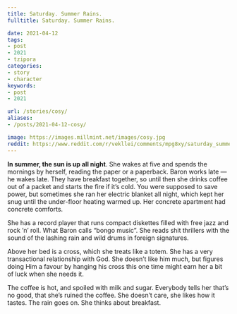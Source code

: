 ```yaml
---
title: Saturday. Summer Rains.
fulltitle: Saturday. Summer Rains.

date: 2021-04-12
tags:
- post
- 2021
- tzipora
categories:
- story
- character
keywords:
- post
- 2021

url: /stories/cosy/
aliases:
- /posts/2021-04-12-cosy/

image: https://images.millmint.net/images/cosy.jpg
reddit: https://www.reddit.com/r/vekllei/comments/mpg8xy/saturday_summer_rains/
---
```


**In summer, the sun is up all night**. She wakes at five and spends the mornings by herself, reading the paper or a paperback. Baron works late — he wakes late. They have breakfast together, so until then she drinks coffee out of a packet and starts the fire if it’s cold. You were supposed to save power, but sometimes she ran her electric blanket all night, which kept her snug until the under-floor heating warmed up. Her concrete apartment had concrete comforts.

She has a record player that runs compact diskettes filled with free jazz and rock ’n’ roll. What Baron calls “bongo music”. She reads shit thrillers with the sound of the lashing rain and wild drums in foreign signatures.

Above her bed is a cross, which she treats like a totem. She has a very transactional relationship with God. She doesn’t like him much, but figures doing Him a favour by hanging his cross this one time might earn her a bit of luck when she needs it.

The coffee is hot, and spoiled with milk and sugar. Everybody tells her that’s no good, that she’s ruined the coffee. She doesn’t care, she likes how it tastes. The rain goes on. She thinks about breakfast.
